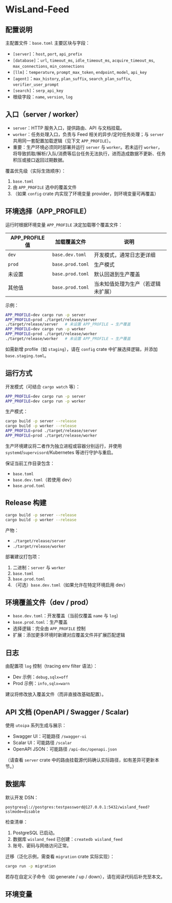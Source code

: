 # WisLand-Feed

## 配置说明
主配置文件：`base.toml`
主要区块与字段：

- `[server]`：`host`, `port`, `api_prefix`
- `[database]`：`url`, `timeout_ms`, `idle_timeout_ms`, `acquire_timeout_ms`, `max_connections`, `min_connections`
- `[llm]`：`temperature`, `prompt_max_token`, `endpoint`, `model`, `api_key`
- `[agent]`：`max_history`, `plan_suffix`, `search_plan_suffix`, `verifier_user_prompt`
- `[search]`：`serp_api_key`
- 根级字段：`name`, `version`, `log`

## 入口（server / worker）
- `server`：HTTP 服务入口，提供路由、API 与文档挂载。
- `worker`：任务处理入口，负责与 Feed 相关的异步/定时任务处理；与 `server` 共用同一套配置加载逻辑（见下文 `APP_PROFILE`）。
- 重要：生产环境必须同时部署并运行 `server` 与 `worker`。若未运行 `worker`，将导致抓取/解析/入队/消费等后台任务无法执行，进而造成数据不更新、任务积压或接口返回过期数据。

覆盖优先级（实际生效顺序）：
1. `base.toml`
2. 由 `APP_PROFILE` 选中的覆盖文件
3. （如果 `config` crate 内实现了环境变量 provider，则环境变量可再覆盖）

## 环境选择（APP_PROFILE）
运行时根据环境变量 `APP_PROFILE` 决定加载哪个覆盖文件：

| APP_PROFILE 值 | 加载覆盖文件       | 说明 |
|----------------|--------------------|------|
| `dev`          | `base.dev.toml`    | 开发模式，通常日志更详细 |
| `prod`         | `base.prod.toml`   | 生产模式 |
| 未设置         | `base.prod.toml`   | 默认回退到生产覆盖 |
| 其他值         | `base.prod.toml`   | 当未知值处理为生产（若逻辑未扩展） |

示例：
```bash
APP_PROFILE=dev cargo run -p server
APP_PROFILE=prod ./target/release/server
./target/release/server   # 未设置 APP_PROFILE → 生产覆盖
APP_PROFILE=dev cargo run -p worker
APP_PROFILE=prod ./target/release/worker
./target/release/worker   # 未设置 APP_PROFILE → 生产覆盖
```

如需新增 profile（如 `staging`），请在 `config` crate 中扩展选择逻辑，并添加 `base.staging.toml`。

## 运行方式
开发模式（可结合 `cargo watch` 等）：
```bash
APP_PROFILE=dev cargo run -p server
APP_PROFILE=dev cargo run -p worker
```

生产模式：
```bash
cargo build -p server --release
cargo build -p worker --release
APP_PROFILE=prod ./target/release/server
APP_PROFILE=prod ./target/release/worker
```
生产环境建议将二者作为独立进程或容器分别运行，并使用 `systemd`/`supervisord`/Kubernetes 等进行守护与重启。

保证当前工作目录包含：
- `base.toml`
- `base.dev.toml`（若使用 dev）
- `base.prod.toml`

## Release 构建
```bash
cargo build -p server --release
cargo build -p worker --release
```
产物：
- `./target/release/server`
- `./target/release/worker`

部署建议打包项：
1. 二进制：`server` 与 `worker`
2. `base.toml`
3. `base.prod.toml`
4. （可选）`base.dev.toml`（如果允许在特定环境启用 dev）

## 环境覆盖文件（dev / prod）
- `base.dev.toml`：开发覆盖（当前仅覆盖 `name` 与 `log`）
- `base.prod.toml`：生产覆盖
- 选择逻辑：完全由 `APP_PROFILE` 控制
- 扩展：添加更多环境时新建对应覆盖文件并扩展匹配逻辑

## 日志
由配置项 `log` 控制（tracing env filter 语法）：
- Dev 示例：`debug,sqlx=off`
- Prod 示例：`info,sqlx=warn`

建议将修改放入覆盖文件（而非直接改基础配置）。

## API 文档 (OpenAPI / Swagger / Scalar)
使用 `utoipa` 系列生成与展示：
- Swagger UI：可能路径 `/swagger-ui`
- Scalar UI：可能路径 `/scalar`
- OpenAPI JSON：可能路径 `/api-doc/openapi.json`

（请查看 `server` crate 中的路由挂载源代码确认实际路径，如有差异可更新本节。）

## 数据库
默认开发 DSN：
```
postgresql://postgres:testpassword@127.0.0.1:5432/wisland_feed?sslmode=disable
```
检查清单：
1. PostgreSQL 已启动。
2. 数据库 `wisland_feed` 已创建：`createdb wisland_feed`
3. 账号、密码与网络访问正常。

迁移（泛化示例，需查看 `migration` crate 实际实现）：
```bash
cargo run -p migration
```
若存在自定义子命令（如 generate / up / down），请在阅读代码后补充至本文。


## 环境变量

